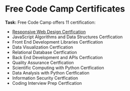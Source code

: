 <h1>Free Code Camp Certificates</h1>
<p><strong>Task:</strong> Free Code Camp offers 11 certification: </p>
<ul>
  <li><a href="https://github.com/chezcye/free-code-camp/tree/main/responsive-web-design">Responsive Web Design Certfication</a></li>
  <li> JavaScript Algorithms and Data Structures Certfication</li>
  <li> Front End Development Libraries Certfication</li>
  <li> Data Visualization Certfication</li>
  <li> Relational Database Certfication</li>
  <li> Back End Development and APIs Certfication</li>
  <li> Quality Assurance Certfication</li>
  <li> Scientific Computing with Python Certfication</li>
  <li> Data Analysis with Python Certfication</li>
  <li> Information Security Certfication</li>
  <li> Coding Interview Prep Certfication</li>
</ul>
